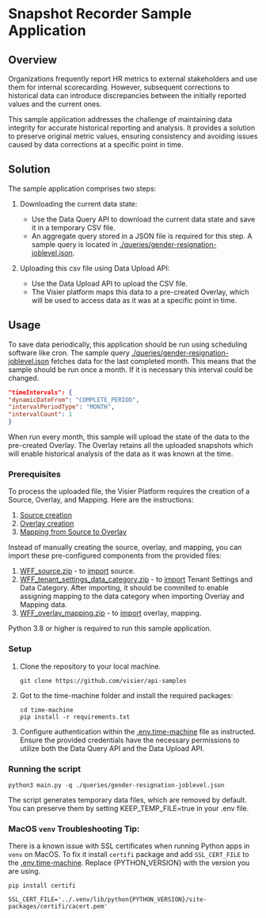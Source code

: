 # Snapshot Recorder Sample Application

## Overview

Organizations frequently report HR metrics to external stakeholders and use them for internal scorecarding.
However, subsequent corrections to historical data can introduce discrepancies between the initially reported values and
the current ones.

This sample application addresses the challenge of maintaining data integrity for accurate historical reporting and analysis.
It provides a solution to preserve original metric values, ensuring consistency and avoiding issues caused
by data corrections at a specific point in time.

## Solution

The sample application comprises two steps:

1. Downloading the current data state:
    - Use the Data Query API to download the current data state and save it in a temporary CSV file.
    - An aggregate query stored in a JSON file is required for this step. A sample query is located in
      [./queries/gender-resignation-joblevel.json](queries%2Fgender-resignation-joblevel.json).

2. Uploading this csv file using Data Upload API:
    - Use the Data Upload API to upload the CSV file.
    - The Visier platform maps this data to a pre-created Overlay, which will be used to access data as it was at a
      specific point in time.

## Usage

To save data periodically, this application should be run using scheduling software like cron.
The sample query
[./queries/gender-resignation-joblevel.json](queries%2Fgender-resignation-joblevel.json) fetches data for the last
completed month.
This means that the sample should be run once a month. If it is necessary this interval could be changed.

```json
"timeIntervals": {
"dynamicDateFrom": "COMPLETE_PERIOD",
"intervalPeriodType": "MONTH",
"intervalCount": 1
}
```

When run every month, this sample will upload the state of the data to the pre-created Overlay.
The Overlay retains all the uploaded snapshots which will enable historical analysis of the data as it was known at the time.

### Prerequisites

To process the uploaded file, the Visier Platform requires the creation of a Source, Overlay, and Mapping.
Here are the instructions:

1. [Source creation](https://docs.visier.com/developer/Studio/data/sources/source-create.htm)
2. [Overlay creation](https://docs.visier.com/developer/Analytic%20Model/analytic-objects/overlays/overlays-configure.htm)
3. [Mapping from Source to Overlay](https://docs.visier.com/developer/Studio/data/mappings/mapping-add.htm)

Instead of manually creating the source, overlay, and mapping, you can import these pre-configured components from the
provided files:

1. [WFF_source.zip](import%2FWFF_source.zip) -
   to [import](https://docs.visier.com/developer/Studio/data/sources/sources-import-export.htm) source.
2. [WFF_tenant_settings_data_category.zip](import%2FWFF_tenant_settings_data_category.zip) -
   to [import](https://docs.visier.com/developer/Studio/projects/projects-import-export.htm) Tenant Settings
   and Data Category. After importing, it should be commited to enable assigning mapping to the data category when
   importing Overlay and Mapping data.
3. [WFF_overlay_mapping.zip](import%2FWFF_overlay_mapping.zip) -
   to [import](https://docs.visier.com/developer/Studio/projects/projects-import-export.htm) overlay, mapping.

Python 3.8 or higher is required to run this sample application.

### Setup

1. Clone the repository to your local machine.
   ```shell
   git clone https://github.com/visier/api-samples
   ```
2. Got to the time-machine folder and install the required packages:
   ```shell
   cd time-machine
   pip install -r requirements.txt
   ```
3. Configure authentication within the  [.env.time-machine](.env.time-machine) file as instructed. Ensure the provided
   credentials have the necessary permissions to utilize both the Data Query API and the Data Upload API.

### Running the script

```python3 main.py -q ./queries/gender-resignation-joblevel.json```

The script generates temporary data files, which are removed by default. You can preserve them by setting
KEEP_TEMP_FILE=true in your .env file.

### MacOS `venv` Troubleshooting Tip:

There is a known issue with SSL certificates when running Python apps in `venv` on MacOS.
To fix it install `certifi` package and add `SSL_CERT_FILE` to the [.env.time-machine](.env.time-machine).
Replace {PYTHON_VERSION} with the version you are using.

```shell
pip install certifi
```

`SSL_CERT_FILE='../.venv/lib/python{PYTHON_VERSION}/site-packages/certifi/cacert.pem'`
